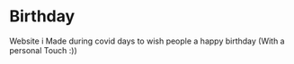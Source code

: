 # Birthday
Website i Made during covid days to wish people a happy birthday (With a personal Touch :))
